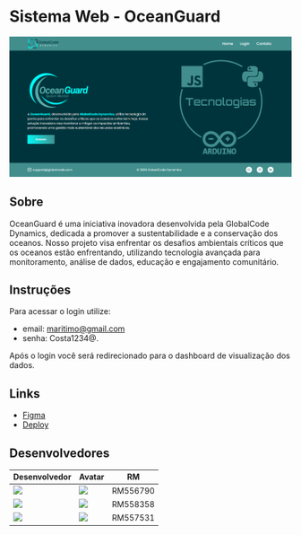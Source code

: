# Sistema Web - OceanGuard

![](src/assets/screen.png)


## Sobre
OceanGuard é uma iniciativa inovadora desenvolvida pela GlobalCode Dynamics, dedicada a promover a sustentabilidade e a conservação dos oceanos. Nosso projeto visa enfrentar os desafios ambientais críticos que os oceanos estão enfrentando, utilizando tecnologia avançada para monitoramento, análise de dados, educação e engajamento comunitário.

## Instruções
Para acessar o login utilize:
 - email: maritimo@gmail.com
 - senha: Costa1234@.

Após o login você será redirecionado para o dashboard de visualização dos dados.

## Links

- [Figma](https://www.figma.com/design/MQZqXY0fxMYFKnt0fC6C62/GS---OceanGuard---WebDev?node-id=0-1&t=u9Ur9Yay66VSbfr3-1)
- [Deploy](https://luyz-gusta.github.io/OceanGuard/)

## Desenvolvedores
| Desenvolvedor | Avatar | RM |
| ------------- | ------ | -- |
| ![](https://img.shields.io/badge/DESENVOLVEDOR-JoãoVictor-blue?style=for-the-badge&logo=appveyor) | <a href="https://github.com/jota0802"><img src="https://avatars.githubusercontent.com/u/161319025?v=4" height="50" style="max-width: 100%;"></a> | RM556790 |
| ![](https://img.shields.io/badge/DESENVOLVEDOR-LuizGustavo-blue?style=for-the-badge&logo=appveyor) | <a href="https://github.com/luyz-gusta"><img src="https://avatars.githubusercontent.com/u/110852235?v=4" height="50" style="max-width: 100%;"></a> | RM558358 |
| ![](https://img.shields.io/badge/DESENVOLVEDOR-Marcello-blue?style=for-the-badge&logo=appveyor) | <a href="https://github.com/MarcelloFMoreira"><img src="https://avatars.githubusercontent.com/u/161846509?v=4" height="50" style="max-width: 100%;"></a> | RM557531 |


